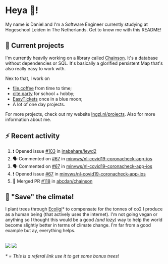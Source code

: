# Heya 👋!

My name is Daniel and I'm a Software Engineer currently studying at Hogeschool Leiden in The Netherlands. Get to know me with this README!

## 💪 Current projects
I'm currently heavily working on a library called [Chainson](https://github.com/abcdan/chainson). It's a database without dependencies or SQL. It's basically a glorified persistent Map that's also really easy to work with.

Nex to that, I work on
- [file.coffee](https://file.coffee) from time to time;
- [cite.party](https://cite.party) for school + hobby;
- [EasyTickets](https://easytickets.xyz) once in a blue moon;
- A lot of one day projects.

For more projects, check out my website [lngzl.nl/projects](https://lngzl.nl/projects). Also for more information about me.

## ⚡ Recent activity
<!--START_SECTION:activity-->
1. ❗️ Opened issue [#103](https://github.com/inabahare/lewd2/issues/103) in [inabahare/lewd2](https://github.com/inabahare/lewd2)
2. 🗣 Commented on [#67](https://github.com/minvws/nl-covid19-coronacheck-app-ios/issues/67) in [minvws/nl-covid19-coronacheck-app-ios](https://github.com/minvws/nl-covid19-coronacheck-app-ios)
3. 🗣 Commented on [#67](https://github.com/minvws/nl-covid19-coronacheck-app-ios/issues/67) in [minvws/nl-covid19-coronacheck-app-ios](https://github.com/minvws/nl-covid19-coronacheck-app-ios)
4. ❗️ Opened issue [#67](https://github.com/minvws/nl-covid19-coronacheck-app-ios/issues/67) in [minvws/nl-covid19-coronacheck-app-ios](https://github.com/minvws/nl-covid19-coronacheck-app-ios)
5. 🎉 Merged PR [#118](https://github.com/abcdan/chainson/pull/118) in [abcdan/chainson](https://github.com/abcdan/chainson)
<!--END_SECTION:activity-->

## 🌳 "Save" the climate!
I plant trees through <a href="https://ecologi.com/lngzl?r=6005cc57f70194001deaedfa">Ecoligi</a>* to compensate for the tonnes of co2 I produce as a human being (that actively uses the internet). I'm not going vegan or anything so I thought this would be a good _(and lazy)_ way to help the world become slightly better in terms of climate change. I'm far from a good example but ay, everything helps.

<br><a href="https://ecologi.com/lngzl?r=6005cc57f70194001deaedfa"><img src="https://img.shields.io/ecologi/trees/lngzl"></a> <a href="https://ecologi.com/lngzl?r=6005cc57f70194001deaedfa"><img src="https://img.shields.io/ecologi/carbon/lngzl"></a>



_\* = This is a referal link use it to get some bonus trees!_
